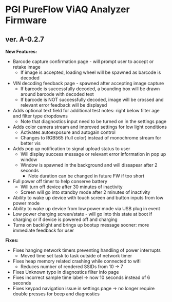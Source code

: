 # PGI PureFlow ViAQ Analyzer Firmware

## ver. A-0.2.7

**New Features:**
* Barcode capture confirmation page - will prompt user to accept or retake image
    * If image is accepted, loading wheel will be spawned as barcode is decoded
* VIN decoding feedback page - spawned after accepting image capture
    * If barcode is successfully decoded, a bounding box will be drawn around barcode with decoded text
    * If barcode is NOT successfully decoded, image will be crossed and relevant error feedback will be displayed 
* Adds optional text field for additional test notes: right below filter age and filter type dropdowns
    * Note that diagnostics input need to be turned on in the settings page
* Adds color camera stream and improved settings for low light conditions
    * Activates autoexposure and autogain control
    * Changes to RGB565 (full color) instead of monochrome stream for better vis
* Adds pop up notification to signal upload status to user
    * Will display success message or relevant error information in pop up window
    * Window is spawned in the background and will dissapear after 2 seconds
        * Note duration can be changed in future FW if too short
* Full power off timer to help conserve battery
    * Will turn off device after 30 minutes of inactivity
    * Screen will go into standby mode after 2 minutes of inactivity 
* Ability to wake up device with touch screen and button inputs from low power mode
* Ability to wake up device from low power mode via USB plug in event 
* Low power charging screen/state - will go into this state at boot if charging or if device is powered off and charging
* Turns on backlight and brings up bootup message sooner: more immediate feedback for user

**Fixes:**
* Fixes hanging network timers preventing handling of power interrupts
    * Moved time set task to task outside of network timer  
* Fixes heap memory related crashing while connected to wifi
    * Reduces number of rendered SSIDs from 10 -> 7 
* Fixes Unknown typo in diagnostics filter info page
* Fixes incorrect sample time label -> now 10 seconds instead of 6 seconds
* Fixes keypad navigation issue in settings page -> no longer require double presses for beep and diagnostics
